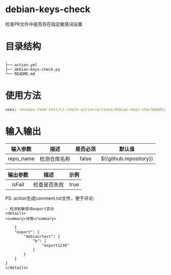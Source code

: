 # debian-keys-check
检查PR文件中是否存在指定敏感词设置

# 目录结构
```
.
├── action.yml
├── debian-keys-check.py
└── README.md
```

# 使用方法
```yaml
uses: reviews-team-test/ci-check-action/actions/debian-keys-check@debian-check
```

# 输入输出
| 输入参数| 描述| 是否必须| 默认值|
|:---:|:---:|:---:|:---:|
| repo_name | 检测仓库名称 | false | ${{github.repository}} |


| 输出参数| 描述| 示例|
|:---:|:---:|:---:|
| isFail | 检查是否失败 | true |

PS: action生成comment.txt文件，便于评论:
```
- 检测到敏感词export变动
<details>
<summary>详情</summary>

    {
    "export": {
        "debian/test": {
            "b": [
                "export1236"
            ]
        }
    }
}
</details>
```